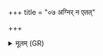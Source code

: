 +++
title = "०७ अग्निर् न एतत्"

+++
<details><summary>मूलम् (GR)</summary>

अग्निर् न एतत् प्रति गृह्णातु विद्वान्  
बृहस्पतिः प्रत्य् एतु प्रजानन् ।  
इन्द्रो मरुत्वान् सुहुतं कृणोत्व्  
अयक्ष्मम् अनमीवं ते अस्तु ॥
</details>
